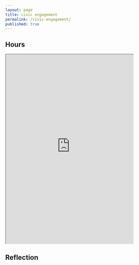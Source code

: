 ```yaml
---
layout: page
title: civic engagement
permalink: /civic-engagement/
published: true
---
```

## Hours
<iframe src="https://docs.google.com/spreadsheets/d/e/2PACX-1vQm8zpH7fmdM3DCuFydsUUz37vj7Yc9aqPzz7U4FWEtgdzr4Ilm9SAGfbpFC_5f8tB5RNZ0Lwk2FobK/pubhtml?gid=0&amp;single=true&amp;widget=true&amp;headers=false" style="width: 80%; height: 600px;"></iframe>

## Reflection
